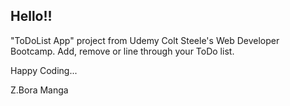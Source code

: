 ## Hello!!
	
"ToDoList App" project from Udemy Colt Steele's Web Developer Bootcamp. 
Add, remove or line through your ToDo list.

Happy Coding...

Z.Bora Manga
